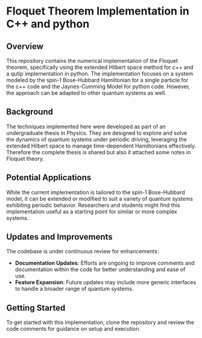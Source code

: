 # Floquet Theorem Implementation in C++ and python

## Overview
This repository contains the numerical implementation of the Floquet theorem, specifically using the extended Hilbert space method for c++ and a qutip implementation in python. The implementation focuses on a system modeled by the spin-1 Bose-Hubbard Hamiltonian for a single particle for the c++ code and the Jaynes-Cumming Model for python code. However, the approach can be adapted to other quantum systems as well.

## Background
The techniques implemented here were developed as part of an undergraduate thesis in Physics. They are designed to explore and solve the dynamics of quantum systems under periodic driving, leveraging the extended Hilbert space to manage time-dependent Hamiltonians effectively. Therefore the complete thesis is shared but also it attached some notes in Floquet theory. 

## Potential Applications
While the current implementation is tailored to the spin-1 Bose-Hubbard model, it can be extended or modified to suit a variety of quantum systems exhibiting periodic behavior. Researchers and students might find this implementation useful as a starting point for similar or more complex systems.

## Updates and Improvements
The codebase is under continuous review for enhancements:
- **Documentation Updates**: Efforts are ongoing to improve comments and documentation within the code for better understanding and ease of use.
- **Feature Expansion**: Future updates may include more generic interfaces to handle a broader range of quantum systems.

## Getting Started
To get started with this implementation, clone the repository and review the code comments for guidance on setup and execution.
